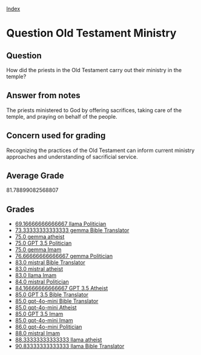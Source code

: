 
[Index](../../index.md)
# Question Old Testament Ministry
## Question
How did the priests in the Old Testament carry out their ministry in the temple?

## Answer from notes
The priests ministered to God by offering sacrifices, taking care of the temple, and praying on behalf of the people.

## Concern used for grading
Recognizing the practices of the Old Testament can inform current ministry approaches and understanding of sacrificial service.

## Average Grade
81.78899082568807

## Grades
 * [69.16666666666667 llama Politician](../answers/llama_Politician/Old_Testament_Ministry.md)
 * [73.33333333333333 gemma Bible Translator](../answers/gemma_Bible_Translator/Old_Testament_Ministry.md)
 * [75.0 gemma atheist](../answers/gemma_atheist/Old_Testament_Ministry.md)
 * [75.0 GPT 3.5 Politician](../answers/GPT_3.5_Politician/Old_Testament_Ministry.md)
 * [75.0 gemma Imam](../answers/gemma_Imam/Old_Testament_Ministry.md)
 * [76.66666666666667 gemma Politician](../answers/gemma_Politician/Old_Testament_Ministry.md)
 * [83.0 mistral Bible Translator](../answers/mistral_Bible_Translator/Old_Testament_Ministry.md)
 * [83.0 mistral atheist](../answers/mistral_atheist/Old_Testament_Ministry.md)
 * [83.0 llama Imam](../answers/llama_Imam/Old_Testament_Ministry.md)
 * [84.0 mistral Politician](../answers/mistral_Politician/Old_Testament_Ministry.md)
 * [84.16666666666667 GPT 3.5 Atheist](../answers/GPT_3.5_Atheist/Old_Testament_Ministry.md)
 * [85.0 GPT 3.5 Bible Translator](../answers/GPT_3.5_Bible_Translator/Old_Testament_Ministry.md)
 * [85.0 gpt-4o-mini Bible Translator](../answers/gpt-4o-mini_Bible_Translator/Old_Testament_Ministry.md)
 * [85.0 gpt-4o-mini Atheist](../answers/gpt-4o-mini_Atheist/Old_Testament_Ministry.md)
 * [85.0 GPT 3.5 Imam](../answers/GPT_3.5_Imam/Old_Testament_Ministry.md)
 * [85.0 gpt-4o-mini Imam](../answers/gpt-4o-mini_Imam/Old_Testament_Ministry.md)
 * [86.0 gpt-4o-mini Politician](../answers/gpt-4o-mini_Politician/Old_Testament_Ministry.md)
 * [88.0 mistral Imam](../answers/mistral_Imam/Old_Testament_Ministry.md)
 * [88.33333333333333 llama atheist](../answers/llama_atheist/Old_Testament_Ministry.md)
 * [90.83333333333333 llama Bible Translator](../answers/llama_Bible_Translator/Old_Testament_Ministry.md)
